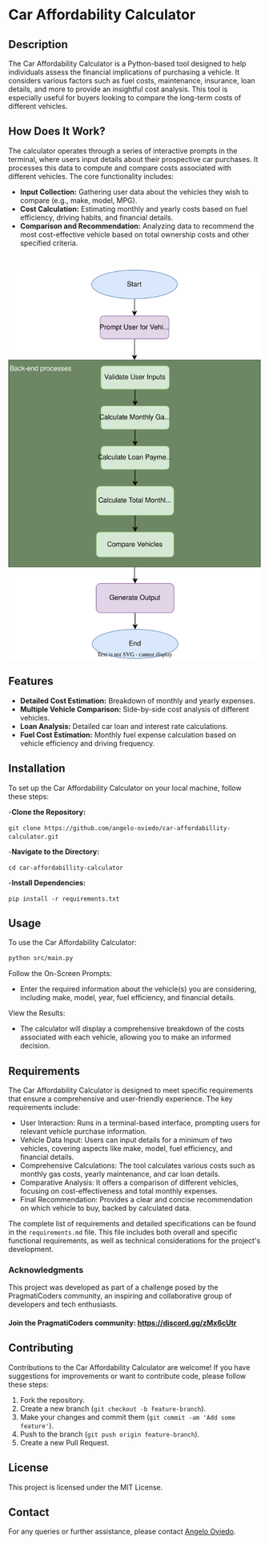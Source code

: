 # Car Affordability Calculator
## Description
The Car Affordability Calculator is a Python-based tool designed to help individuals assess the financial implications of purchasing a vehicle. It considers various factors such as fuel costs, maintenance, insurance, loan details, and more to provide an insightful cost analysis. This tool is especially useful for buyers looking to compare the long-term costs of different vehicles.

## How Does It Work?

The calculator operates through a series of interactive prompts in the terminal, where users input details about their prospective car purchases. It processes this data to compute and compare costs associated with different vehicles. The core functionality includes:

- **Input Collection:** Gathering user data about the vehicles they wish to compare (e.g., make, model, MPG).
- **Cost Calculation:** Estimating monthly and yearly costs based on fuel efficiency, driving habits, and financial details.
- **Comparison and Recommendation:** Analyzing data to recommend the most cost-effective vehicle based on total ownership costs and other specified criteria.

<br>
<p align="center">
  <img src=https://github.com/angelo-oviedo/car-affordabillity-calculator/blob/master/assets/flow_diagram.drawio.svg/>
</p>

## Features

- **Detailed Cost Estimation:** Breakdown of monthly and yearly expenses.
- **Multiple Vehicle Comparison:** Side-by-side cost analysis of different vehicles.
- **Loan Analysis:** Detailed car loan and interest rate calculations.
- **Fuel Cost Estimation:** Monthly fuel expense calculation based on vehicle efficiency and driving frequency.

## Installation
To set up the Car Affordability Calculator on your local machine, follow these steps:

-**Clone the Repository:**

```git clone https://github.com/angelo-oviedo/car-affordabillity-calculator.git```

-**Navigate to the Directory:**

```cd car-affordabillity-calculator```

-**Install Dependencies:**

```pip install -r requirements.txt```

## Usage
To use the Car Affordability Calculator:

```bash
python src/main.py
```
Follow the On-Screen Prompts:

-   Enter the required information about the vehicle(s) you are considering, including make, model, year, fuel efficiency, and financial details.

View the Results:

-   The calculator will display a comprehensive breakdown of the costs associated with each vehicle, allowing you to make an informed decision.

## Requirements

The Car Affordability Calculator is designed to meet specific requirements that ensure a comprehensive and user-friendly experience. The key requirements include:

-   User Interaction: Runs in a terminal-based interface, prompting users for relevant vehicle purchase information.
-   Vehicle Data Input: Users can input details for a minimum of two vehicles, covering aspects like make, model, fuel efficiency, and financial details.
-   Comprehensive Calculations: The tool calculates various costs such as monthly gas costs, yearly maintenance, and car loan details.
-   Comparative Analysis: It offers a comparison of different vehicles, focusing on cost-effectiveness and total monthly expenses.
-   Final Recommendation: Provides a clear and concise recommendation on which vehicle to buy, backed by calculated data.

The complete list of requirements and detailed specifications can be found in the `requirements.md` file. This file includes both overall and specific functional requirements, as well as technical considerations for the project's development.

### Acknowledgments

This project was developed as part of a challenge posed by the PragmatiCoders community, an inspiring and collaborative group of developers and tech enthusiasts.

#### Join the PragmatiCoders community: https://discord.gg/zMx6cUtr

Contributing
------------

Contributions to the Car Affordability Calculator are welcome! If you have suggestions for improvements or want to contribute code, please follow these steps:

1.  Fork the repository.
2.  Create a new branch (`git checkout -b feature-branch`).
3.  Make your changes and commit them (`git commit -am 'Add some feature'`).
4.  Push to the branch (`git push origin feature-branch`).
5.  Create a new Pull Request.

License
-------

This project is licensed under the MIT License.

Contact
-------

For any queries or further assistance, please contact [Angelo Oviedo](mailto:angelooviedomont22@gmail.com).

